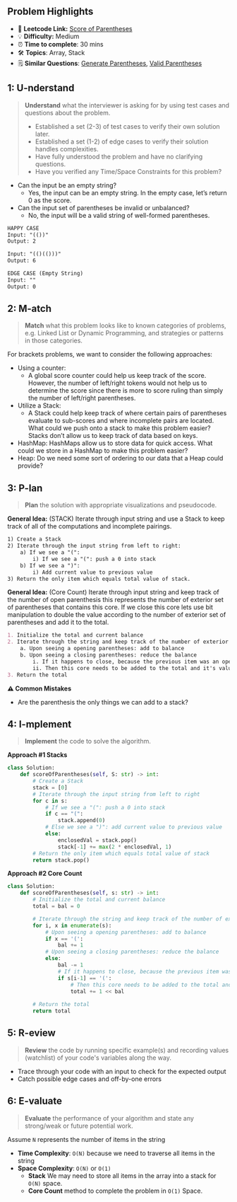 ## Problem Highlights

* 🔗 **Leetcode Link:** [Score of Parentheses](https://leetcode.com/problems/score-of-parentheses/)
* 💡 **Difficulty:** Medium
* ⏰ **Time to complete**: 30 mins
* 🛠️ **Topics**: Array, Stack
* 🗒️ **Similar Questions**: [Generate Parentheses](https://leetcode.com/problems/generate-parentheses/), [Valid Parentheses](https://leetcode.com/problems/valid-parentheses/)

## 1: U-nderstand
 
> **Understand** what the interviewer is asking for by using test cases and questions about the problem.
> 
> - Established a set (2-3) of test cases to verify their own solution later.
> - Established a set (1-2) of edge cases to verify their solution handles complexities.
> - Have fully understood the problem and have no clarifying questions.
> - Have you verified any Time/Space Constraints for this problem?

- Can the input be an empty string?
    - Yes, the input can be an empty string. In the empty case, let’s return 0 as the score.
- Can the input set of parentheses be invalid or unbalanced?
    - No, the input will be a valid string of well-formed parentheses.
```markdown
HAPPY CASE
Input: "(())"
Output: 2

Input: "(()(()))"
Output: 6

EDGE CASE (Empty String)
Input: ""
Output: 0 
```   
    
## 2: M-atch

<!-- See https://docs.google.com/document/d/1hYT1hoOJ6pFIt8A5q-PIZmYP7pB4WqlzyUJgFx9x2mY/edit#heading=h.ya2de4n4zsds for list of algorithms based on question type-->

> **Match** what this problem looks like to known categories of problems, e.g. Linked List or Dynamic Programming, and strategies or patterns in those categories.

For brackets problems, we want to consider the following approaches:

- Using a counter: 
    - A global score counter could help us keep track of the score. However, the number of left/right tokens would not help us to determine the score since there is more to score ruling than simply the number of left/right parentheses.
- Utilize a Stack: 
    - A Stack could help keep track of where certain pairs of parentheses evaluate to sub-scores and where incomplete pairs are located. What could we push onto a stack to make this problem easier? Stacks don’t allow us to keep track of data based on keys.
- HashMap: HashMaps allow us to store data for quick access. What could we store in a HashMap to make this problem easier?
- Heap: Do we need some sort of ordering to our data that a Heap could provide?


## 3: P-lan

> **Plan** the solution with appropriate visualizations and pseudocode.

**General Idea:** (STACK) Iterate through input string and use a Stack to keep track of all of the computations and incomplete pairings.

```markdown
1) Create a Stack
2) Iterate through the input string from left to right:
    a) If we see a "(":
        i) If we see a "(": push a 0 into stack
    b) If we see a ")":
        i) Add current value to previous value
3) Return the only item which equals total value of stack.
```

**General Idea:** (Core Count) Iterate through input string and keep track of the number of open parenthesis this represents the number of exterior set of parentheses that contains this core. If we close this core lets use bit manipulation to double the value according to the number of exterior set of parentheses and add it to the total.
```markdown 
1. Initialize the total and current balance
2. Iterate through the string and keep track of the number of exterior set of parentheses using balance
    a. Upon seeing a opening parentheses: add to balance
    b. Upon seeing a closing parentheses: reduce the balance
        i. If it happens to close, because the previous item was an opening parentheses. 
        ii. Then this core needs to be added to the total and it's value is doubled with each exterior set of parentheses(aka the balance). 
3. Return the total
```

**⚠️ Common Mistakes**

* Are the parenthesis the only things we can add to a stack?


## 4: I-mplement

> **Implement** the code to solve the algorithm.

**Approach #1 Stacks**
```python
class Solution:
    def scoreOfParentheses(self, S: str) -> int:
        # Create a Stack
        stack = [0]
        # Iterate through the input string from left to right
        for c in s:
            # If we see a "(": push a 0 into stack
            if c == "(":
                stack.append(0)
            # Else we see a ")": add current value to previous value
            else:
                enclosedVal = stack.pop()
                stack[-1] += max(2 * enclosedVal, 1)
        # Return the only item which equals total value of stack
        return stack.pop()
```
**Approach #2 Core Count**
```python
class Solution:
    def scoreOfParentheses(self, s: str) -> int:
        # Initialize the total and current balance
        total = bal = 0

        # Iterate through the string and keep track of the number of exterior set of parentheses using balance
        for i, x in enumerate(s):
            # Upon seeing a opening parentheses: add to balance
            if x == '(':
                bal += 1
            # Upon seeing a closing parentheses: reduce the balance
            else:
                bal -= 1
                # If it happens to close, because the previous item was an opening parentheses.
                if s[i-1] == '(':
                    # Then this core needs to be added to the total and it's value is doubled with each exterior set of parentheses(aka the balance)
                    total += 1 << bal
                    
        # Return the total
        return total
```

## 5: R-eview

> **Review** the code by running specific example(s) and recording values (watchlist) of your code's variables along the way.

- Trace through your code with an input to check for the expected output
- Catch possible edge cases and off-by-one errors

## 6: E-valuate

> **Evaluate** the performance of your algorithm and state any strong/weak or future potential work.

Assume `N` represents the number of items in the string

* **Time Complexity**: `O(N)` because we need to traverse all items in the string
* **Space Complexity**: `O(N)` or `O(1)` 
    * **Stack** We may need to store all items in the array into a stack for `O(N)` space.
    * **Core Count** method to complete the problem in `O(1)` Space. 